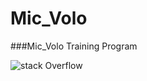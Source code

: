 # Mic_Volo
###Mic_Volo Training Program


![stack Overflow](https://www.google.com/search?q=picture+in+c%23&rlz=1C1GGRV_enAM807AM807&source=lnms&tbm=isch&sa=X&ved=0ahUKEwj9p-yA9qfhAhXwyKYKHbWmCT8Q_AUIDigB&biw=1350&bih=589#imgrc=qO199mpO0qRs8M:)

